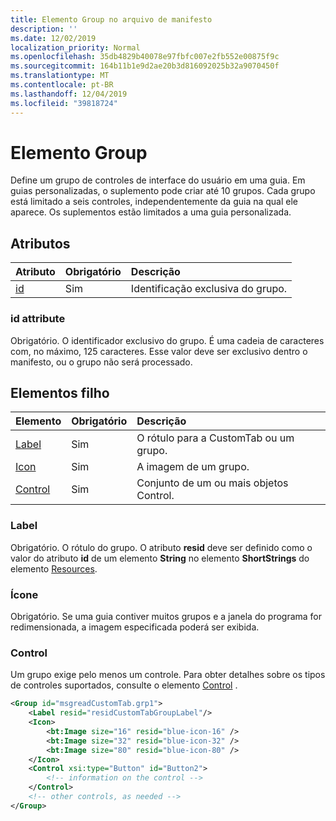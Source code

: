 ```yaml
---
title: Elemento Group no arquivo de manifesto
description: ''
ms.date: 12/02/2019
localization_priority: Normal
ms.openlocfilehash: 35db4829b40078e97fbfc007e2fb552e00875f9c
ms.sourcegitcommit: 164b11b1e9d2ae20b3d816092025b32a9070450f
ms.translationtype: MT
ms.contentlocale: pt-BR
ms.lasthandoff: 12/04/2019
ms.locfileid: "39818724"
---
```

# <a name="group-element"></a>Elemento Group

Define um grupo de controles de interface do usuário em uma guia.  Em guias personalizadas, o suplemento pode criar até 10 grupos. Cada grupo está limitado a seis controles, independentemente da guia na qual ele aparece. Os suplementos estão limitados a uma guia personalizada.

## <a name="attributes"></a>Atributos

|  Atributo  |  Obrigatório  |  Descrição  |
|:-----|:-----|:-----|
|  [id](#id-attribute)  |  Sim  | Identificação exclusiva do grupo.|

### <a name="id-attribute"></a>id attribute

Obrigatório. O identificador exclusivo do grupo. É uma cadeia de caracteres com, no máximo, 125 caracteres. Esse valor deve ser exclusivo dentro o manifesto, ou o grupo não será processado.

## <a name="child-elements"></a>Elementos filho
|  Elemento |  Obrigatório  |  Descrição  |
|:-----|:-----|:-----|
|  [Label](#label)      | Sim |  O rótulo para a CustomTab ou um grupo.  |
|  [Icon](icon.md)      | Sim |  A imagem de um grupo.  |
|  [Control](#control)    | Sim |  Conjunto de um ou mais objetos Control.  |

### <a name="label"></a>Label 

Obrigatório. O rótulo do grupo. O atributo **resid** deve ser definido como o valor do atributo **id** de um elemento **String** no elemento **ShortStrings** do elemento [Resources](resources.md).

### <a name="icon"></a>Ícone

Obrigatório. Se uma guia contiver muitos grupos e a janela do programa for redimensionada, a imagem especificada poderá ser exibida.

### <a name="control"></a>Control
Um grupo exige pelo menos um controle. Para obter detalhes sobre os tipos de controles suportados, consulte o elemento [Control](control.md) .

```xml
<Group id="msgreadCustomTab.grp1">
    <Label resid="residCustomTabGroupLabel"/>
    <Icon>
        <bt:Image size="16" resid="blue-icon-16" />
        <bt:Image size="32" resid="blue-icon-32" />
        <bt:Image size="80" resid="blue-icon-80" />
    </Icon>
    <Control xsi:type="Button" id="Button2">
        <!-- information on the control -->
    </Control>
    <!-- other controls, as needed -->
</Group>
```

